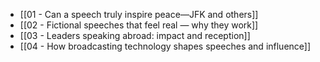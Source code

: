 - [[01 - Can a speech truly inspire peace—JFK and others]]
- [[02 - Fictional speeches that feel real — why they work]]
- [[03 - Leaders speaking abroad: impact and reception]]
- [[04 - How broadcasting technology shapes speeches and influence]]